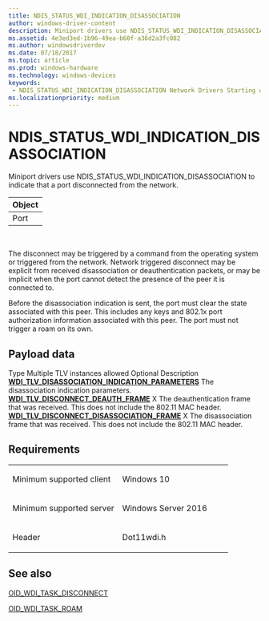 ```yaml
---
title: NDIS_STATUS_WDI_INDICATION_DISASSOCIATION
author: windows-driver-content
description: Miniport drivers use NDIS_STATUS_WDI_INDICATION_DISASSOCIATION to indicate that a port disconnected from the network.
ms.assetid: 4e3ed3ed-1b96-49ea-b60f-a36d2a3fc082
ms.author: windowsdriverdev 
ms.date: 07/18/2017 
ms.topic: article 
ms.prod: windows-hardware 
ms.technology: windows-devices 
keywords:
 - NDIS_STATUS_WDI_INDICATION_DISASSOCIATION Network Drivers Starting with Windows Vista
ms.localizationpriority: medium
---
```


# NDIS\_STATUS\_WDI\_INDICATION\_DISASSOCIATION


Miniport drivers use NDIS\_STATUS\_WDI\_INDICATION\_DISASSOCIATION to indicate that a port disconnected from the network.

| Object |
|--------|
| Port   |

 

The disconnect may be triggered by a command from the operating system or triggered from the network. Network triggered disconnect may be explicit from received disassociation or deauthentication packets, or may be implicit when the port cannot detect the presence of the peer it is connected to.

Before the disassociation indication is sent, the port must clear the state associated with this peer. This includes any keys and 802.1x port authorization information associated with this peer. The port must not trigger a roam on its own.

## Payload data


Type
Multiple TLV instances allowed
Optional
Description
[**WDI\_TLV\_DISASSOCIATION\_INDICATION\_PARAMETERS**](https://msdn.microsoft.com/library/windows/hardware/dn926292)
The disassociation indication parameters.
[**WDI\_TLV\_DISCONNECT\_DEAUTH\_FRAME**](https://msdn.microsoft.com/library/windows/hardware/dn926296)
X
The deauthentication frame that was received. This does not include the 802.11 MAC header.
[**WDI\_TLV\_DISCONNECT\_DISASSOCIATION\_FRAME**](https://msdn.microsoft.com/library/windows/hardware/dn926298)
X
The disassociation frame that was received. This does not include the 802.11 MAC header.
 

Requirements
------------

<table>
<colgroup>
<col width="50%" />
<col width="50%" />
</colgroup>
<tbody>
<tr class="odd">
<td><p>Minimum supported client</p></td>
<td><p>Windows 10</p></td>
</tr>
<tr class="even">
<td><p>Minimum supported server</p></td>
<td><p>Windows Server 2016</p></td>
</tr>
<tr class="odd">
<td><p>Header</p></td>
<td>Dot11wdi.h</td>
</tr>
</tbody>
</table>

## See also


[OID\_WDI\_TASK\_DISCONNECT](oid-wdi-task-disconnect.md)

[OID\_WDI\_TASK\_ROAM](oid-wdi-task-roam.md)

 

 




